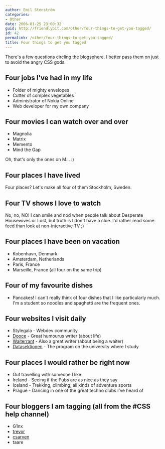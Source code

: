 ```yaml
---
author: Emil Stenström
categories:
- Other
date: 2006-01-25 23:00:32
guid: http://friendlybit.com/other/four-things-to-get-you-tagged/
id: 42
permalink: /other/four-things-to-get-you-tagged/
title: Four things to get you tagged
---
```


There's a few questions circling the blogsphere. I better pass them on just to avoid the angry CSS gods.

## Four jobs I've had in my life

  * Folder of mighty envelopes
  * Cutter of complex vegetables
  * Administrator of Nokia Online
  * Web developer for my own company

## Four movies I can watch over and over

  * Magnolia
  * Matrix
  * Memento
  * Mind the Gap

Oh, that's only the ones on M… :)

## Four places I have lived

Four places? Let's make all four of them Stockholm, Sweden.

## Four TV shows I love to watch

No, no, NO! I can smile and nod when people talk about Desperate Housewives or Lost, but truth is I don't have a clue. I'd rather read some feed than look at non-interactive TV ;)

## Four places I have been on vacation

  * Kobenhavn, Denmark
  * Amsterdam, Netherlands
  * Paris, France
  * Marseille, France (all four on the same trip)

## Four of my favourite dishes

  * Pancakes!
    I can't really think of four dishes that I like particularly much. I'm a student so noodles and spaghetti are the frequent ones.

## Four websites I visit daily

  * Stylegala - Webdev community
  * [Dooce](http://www.dooce.com) - Great humourus writer (about life)
  * [Waiterrant](http://www.waiterrant.net) - Also a great writer (about being a waiter)
  * <a href="http://www.d.kth.se" lang="sv">Datasektionen</a> - The program on the university where I study

## Four places I would rather be right now

  * Out travelling with someone I like
  * Ireland - Seeing if the Pubs are as nice as they say
  * Iceland - Trekking, climbing, all kinds of adventure sports
  * Prague - Dancing in one of the great techno clubs I've heard of

## Four bloggers I am tagging (all from the #CSS help channel)

  * G1nx
  * [trevor](http://personaldevelopment.ca/)
  * [csarven](http://www.csarven.ca)
  * taare

